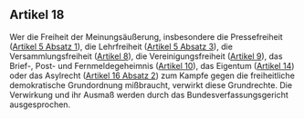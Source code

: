 ## Artikel 18

Wer die Freiheit der Meinungsäußerung, insbesondere die Pressefreiheit ([Artikel 5 Absatz 1](#artikel-5)), die Lehrfreiheit ([Artikel 5 Absatz 3](#artikel-5)), die Versammlungsfreiheit ([Artikel 8](#artikel-8)), die Vereinigungsfreiheit ([Artikel 9](#artikel-9)), das Brief-, Post- und Fernmeldegeheimnis ([Artikel 10](#artikel-10)), das Eigentum ([Artikel 14](#artikel-14)) oder das Asylrecht ([Artikel 16 Absatz 2](#artikel-16)) zum Kampfe gegen die freiheitliche demokratische Grundordnung mißbraucht, verwirkt diese Grundrechte. Die Verwirkung und ihr Ausmaß werden durch das Bundesverfassungsgericht ausgesprochen.


